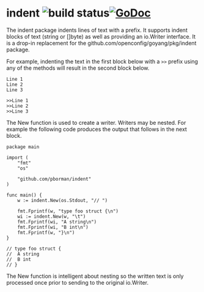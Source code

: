 # indent ![build status](https://travis-ci.org/pborman/indent.svg?branch=master)[![GoDoc](https://godoc.org/github.com/pborman/indent?status.svg)](http://godoc.org/github.com/pborman/options)

The indent package indents lines of text with a prefix.  It supports indent
blocks of text (string or []byte) as well as providing an io.Writer interface.
It is a drop-in replacement for the github.com/openconfig/goyang/pkg/indent package.

For example, indenting the text in the first block below with a ```>>``` prefix
using any of the methods will result in the second block below.
```
Line 1
Line 2
Line 3
```
```
>>Line 1
>>Line 2
>>Line 3
```

The New function is used to create a writer.  Writers may be nested.  For example the
following code produces the output that follows in the next block.
```
package main

import (
	"fmt"
	"os"

	"github.com/pborman/indent"
)

func main() {
	w := indent.New(os.Stdout, "// ")

	fmt.Fprintf(w, "type foo struct {\n")
	wi := indent.New(w, "\t")
	fmt.Fprintf(wi, "A string\n")
	fmt.Fprintf(wi, "B int\n")
	fmt.Fprintf(w, "}\n")
}
```

```
// type foo struct {
// 	A string
// 	B int
// }
```

The New function is intelligent about nesting so the written text is only
processed once prior to sending to the original io.Writer.
